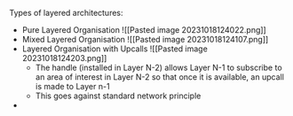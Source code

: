 
Types of layered architectures:

- Pure Layered Organisation 
![[Pasted image 20231018124022.png]]
- Mixed Layered Organisation
![[Pasted image 20231018124107.png]]
- Layered Organisation with Upcalls
![[Pasted image 20231018124203.png]]
	- The handle (installed in Layer N-2) allows Layer N-1 to subscribe to an area of interest in Layer N-2 so that once it is available, an upcall is made to Layer n-1
	- This goes against standard network principle
- 